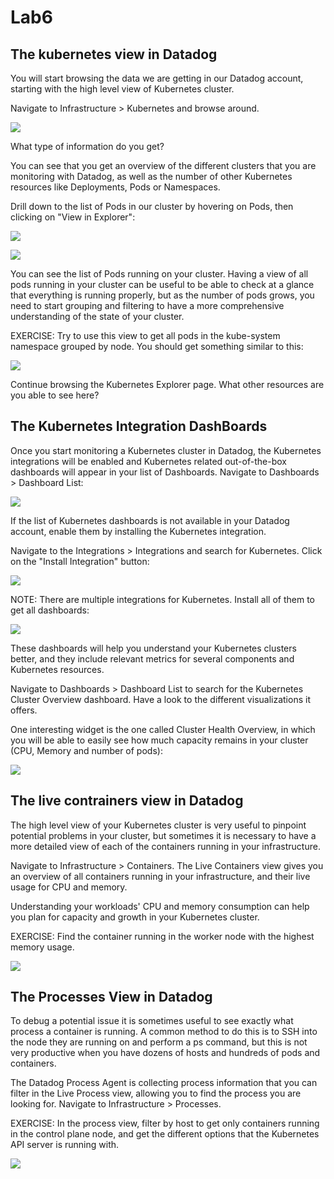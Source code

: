 # Lab6

## The kubernetes view in Datadog

You will start browsing the data we are getting in our Datadog account, starting with the high level view of Kubernetes cluster.

Navigate to Infrastructure > Kubernetes and browse around.

![](lab6-img1.png)

What type of information do you get?

You can see that you get an overview of the different clusters that you are monitoring with Datadog, as well as the number of other Kubernetes resources like Deployments, Pods or Namespaces.

Drill down to the list of Pods in our cluster by hovering on Pods, then clicking on "View in Explorer":

![](lab6-img2.png)

![](lab6-img3.png)

You can see the list of Pods running on your cluster. Having a view of all pods running in your cluster can be useful to be able to check at a glance that everything is running properly, but as the number of pods grows, you need to start grouping and filtering to have a more comprehensive understanding of the state of your cluster.

EXERCISE: Try to use this view to get all pods in the kube-system namespace grouped by node. You should get something similar to this:

![](lab6-img4.png)

Continue browsing the Kubernetes Explorer page. What other resources are you able to see here?

## The Kubernetes Integration DashBoards

Once you start monitoring a Kubernetes cluster in Datadog, the Kubernetes integrations will be enabled and Kubernetes related out-of-the-box dashboards will appear in your list of Dashboards. Navigate to Dashboards > Dashboard List:

![](lab6-img5.png)

If the list of Kubernetes dashboards is not available in your Datadog account, enable them by installing the Kubernetes integration.

Navigate to the Integrations > Integrations and search for Kubernetes. Click on the "Install Integration" button:

![](lab6-img6.png)

NOTE: There are multiple integrations for Kubernetes. Install all of them to get all dashboards:

![](lab6-img7.png)

These dashboards will help you understand your Kubernetes clusters better, and they include relevant metrics for several components and Kubernetes resources.

Navigate to Dashboards > Dashboard List to search for the Kubernetes Cluster Overview dashboard. Have a look to the different visualizations it offers.

One interesting widget is the one called Cluster Health Overview, in which you will be able to easily see how much capacity remains in your cluster (CPU, Memory and number of pods):

![](lab6-img8.png)

## The live contrainers view in Datadog

The high level view of your Kubernetes cluster is very useful to pinpoint potential problems in your cluster, but sometimes it is necessary to have a more detailed view of each of the containers running in your infrastructure.

Navigate to Infrastructure > Containers. The Live Containers view gives you an overview of all containers running in your infrastructure, and their live usage for CPU and memory.

Understanding your workloads' CPU and memory consumption can help you plan for capacity and growth in your Kubernetes cluster.

EXERCISE: Find the container running in the worker node with the highest memory usage.

![](lab6-img9.png)

## The Processes View in Datadog

To debug a potential issue it is sometimes useful to see exactly what process a container is running. A common method to do this is to SSH into the node they are running on and perform a ps command, but this is not very productive when you have dozens of hosts and hundreds of pods and containers.

The Datadog Process Agent is collecting process information that you can filter in the Live Process view, allowing you to find the process you are looking for. Navigate to Infrastructure > Processes.

EXERCISE: In the process view, filter by host to get only containers running in the control plane node, and get the different options that the Kubernetes API server is running with.

![](lab6-img10.png)
